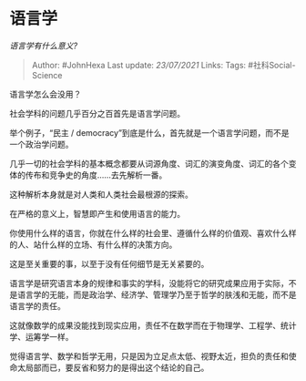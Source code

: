 # 语言学
*语言学有什么意义?*

> Author: #JohnHexa
Last update: *23/07/2021* 
Links:
Tags: #社科Social-Science 

 
语言学怎么会没用？

社会学科的问题几乎百分之百首先是语言学问题。

举个例子，“民主 / democracy”到底是什么，首先就是一个语言学问题，而不是一个政治学问题。

几乎一切的社会学科的基本概念都要从词源角度、词汇的演变角度、词汇的各个变体的传布和竞争史的角度……去先解析一番。

这种解析本身就是对人类和人类社会最根源的探索。

在严格的意义上，智慧即产生和使用语言的能力。

你使用什么样的语言，你就在什么样的社会里、遵循什么样的价值观、喜欢什么样的人、站什么样的立场、有什么样的决策方向。

这是至关重要的事，以至于没有任何细节是无关紧要的。

语言学是研究语言本身的规律和事实的学科，没能将它的研究成果应用于实际，不是语言学的无能，而是政治学、经济学、管理学乃至于哲学的肤浅和无能，而不是语言学的责任。

这就像数学的成果没能找到现实应用，责任不在数学而在于物理学、工程学、统计学、运筹学一样。

觉得语言学、数学和哲学无用，只是因为立足点太低、视野太近，担负的责任和使命太局部而已，要反省和努力的是得出这个结论的自己。




